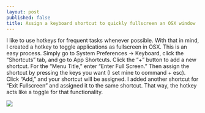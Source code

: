 ```yaml
---
layout: post
published: false
title: Assign a keyboard shortcut to quickly fullscreen an OSX window
---
```

I like to use hotkeys for frequent tasks whenever possible. With that in mind, I created a hotkey to toggle applications as fullscreen in OSX. This is an easy process. Simply go to System Preferences -> Keyboard, click the “Shortcuts” tab, and go to App Shortcuts. Click the “+” button to add a new shortcut. For the “Menu Title,” enter “Enter Full Screen.” Then assign the shortcut by pressing the keys you want (I set mine to command + esc). Click “Add,” and your shortcut will be assigned. I added another shortcut for “Exit Fullscreen” and assigned it to the same shortcut. That way, the hotkey acts like a toggle for that functionality.

![]({{site.cdn_path}}/2014/10/22/Screenshot-2014-10-22-16.03.44.png)
